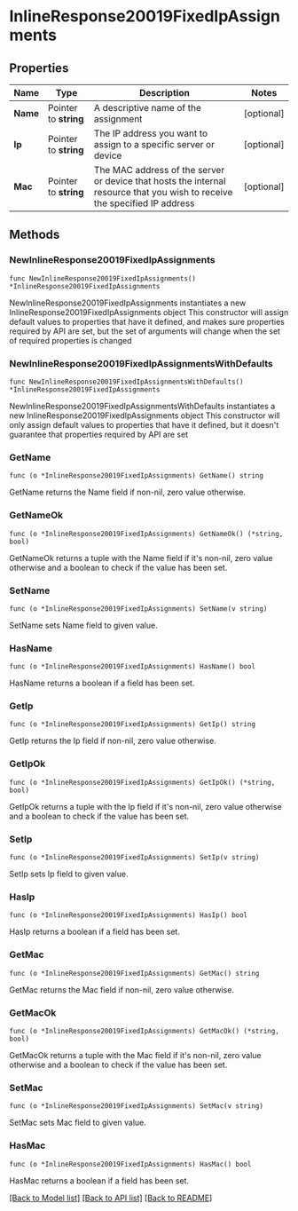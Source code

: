 # InlineResponse20019FixedIpAssignments

## Properties

Name | Type | Description | Notes
------------ | ------------- | ------------- | -------------
**Name** | Pointer to **string** | A descriptive name of the assignment | [optional] 
**Ip** | Pointer to **string** | The IP address you want to assign to a specific server or device | [optional] 
**Mac** | Pointer to **string** | The MAC address of the server or device that hosts the internal resource that you wish to receive the specified IP address | [optional] 

## Methods

### NewInlineResponse20019FixedIpAssignments

`func NewInlineResponse20019FixedIpAssignments() *InlineResponse20019FixedIpAssignments`

NewInlineResponse20019FixedIpAssignments instantiates a new InlineResponse20019FixedIpAssignments object
This constructor will assign default values to properties that have it defined,
and makes sure properties required by API are set, but the set of arguments
will change when the set of required properties is changed

### NewInlineResponse20019FixedIpAssignmentsWithDefaults

`func NewInlineResponse20019FixedIpAssignmentsWithDefaults() *InlineResponse20019FixedIpAssignments`

NewInlineResponse20019FixedIpAssignmentsWithDefaults instantiates a new InlineResponse20019FixedIpAssignments object
This constructor will only assign default values to properties that have it defined,
but it doesn't guarantee that properties required by API are set

### GetName

`func (o *InlineResponse20019FixedIpAssignments) GetName() string`

GetName returns the Name field if non-nil, zero value otherwise.

### GetNameOk

`func (o *InlineResponse20019FixedIpAssignments) GetNameOk() (*string, bool)`

GetNameOk returns a tuple with the Name field if it's non-nil, zero value otherwise
and a boolean to check if the value has been set.

### SetName

`func (o *InlineResponse20019FixedIpAssignments) SetName(v string)`

SetName sets Name field to given value.

### HasName

`func (o *InlineResponse20019FixedIpAssignments) HasName() bool`

HasName returns a boolean if a field has been set.

### GetIp

`func (o *InlineResponse20019FixedIpAssignments) GetIp() string`

GetIp returns the Ip field if non-nil, zero value otherwise.

### GetIpOk

`func (o *InlineResponse20019FixedIpAssignments) GetIpOk() (*string, bool)`

GetIpOk returns a tuple with the Ip field if it's non-nil, zero value otherwise
and a boolean to check if the value has been set.

### SetIp

`func (o *InlineResponse20019FixedIpAssignments) SetIp(v string)`

SetIp sets Ip field to given value.

### HasIp

`func (o *InlineResponse20019FixedIpAssignments) HasIp() bool`

HasIp returns a boolean if a field has been set.

### GetMac

`func (o *InlineResponse20019FixedIpAssignments) GetMac() string`

GetMac returns the Mac field if non-nil, zero value otherwise.

### GetMacOk

`func (o *InlineResponse20019FixedIpAssignments) GetMacOk() (*string, bool)`

GetMacOk returns a tuple with the Mac field if it's non-nil, zero value otherwise
and a boolean to check if the value has been set.

### SetMac

`func (o *InlineResponse20019FixedIpAssignments) SetMac(v string)`

SetMac sets Mac field to given value.

### HasMac

`func (o *InlineResponse20019FixedIpAssignments) HasMac() bool`

HasMac returns a boolean if a field has been set.


[[Back to Model list]](../README.md#documentation-for-models) [[Back to API list]](../README.md#documentation-for-api-endpoints) [[Back to README]](../README.md)


